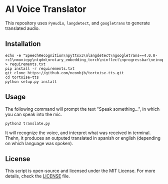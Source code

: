 # AI Voice Translator

This repository uses `PyAudio`, `langdetect`, and `googletrans` to generate translated audio. 

## Installation

```
echo -e "SpeechRecognition\npyttsx3\nlangdetect\ngoogletrans==4.0.0-rc1\nmoviepy\ntqdm\nrotary_embedding_torch\ninflect\nprogressbar\neinops\nunidecode\nscipy\nlibrosa\ntransformers\ntokenizers" > requirements.txt
pip install -r requirements.txt
git clone https://github.com/neonbjb/tortoise-tts.git
cd tortoise-tts
python setup.py install
```


## Usage

The following command will prompt the text "Speak something...", in which you can speak into the mic.

    python3 translate.py

It will recognize the voice, and interpret what was received in terminal. Thehn, it produces an outputed translated in spanish or english (depending on which language was spoken).

## License

This script is open-source and licensed under the MIT License. For more details, check the [LICENSE](LICENSE) file.
